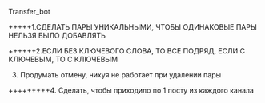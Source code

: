 Transfer_bot

 +++++1.СДЕЛАТЬ ПАРЫ УНИКАЛЬНЫМИ, ЧТОБЫ ОДИНАКОВЫЕ ПАРЫ НЕЛЬЗЯ БЫЛО ДОБАВЛЯТЬ

++++++2.ЕСЛИ БЕЗ КЛЮЧЕВОГО СЛОВА, ТО ВСЕ ПОДРЯД, ЕСЛИ С КЛЮЧЕВЫМ, ТО С КЛЮЧЕВЫМ

3. Продумать отмену, нихуя не работает при удалении пары

+++++++++4. Сделать, чтобы приходило по 1 посту из каждого канала